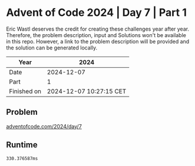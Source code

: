 # Advent of Code 2024 | Day 7 | Part 1

Eric Wastl deserves the credit for creating these challenges year after year. Therefore, the problem description, input and Solutions won't be available in this repo.
However, a link to the problem description will be provided and the solution can be generated locally.

| Year        | 2024                    |
|-------------|-------------------------|
| Date        | 2024-12-07              |
| Part        | 1                       |
| Finished on | 2024-12-07 10:27:15 CET |

## Problem

[adventofcode.com/2024/day/7](https://adventofcode.com/2024/day/7)

## Runtime

```
330.376587ms
```
